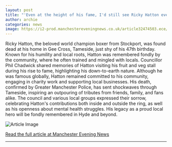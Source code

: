 ```yaml
---
layout: post
title: "'Even at the height of his fame, I'd still see Ricky Hatton every week'"
author: archie
categories: news
image: https://i2-prod.manchestereveningnews.co.uk/article32474503.ece/ALTERNATES/s1200/0_Ricky-Burns-vs-Kiryl-Relikh.jpg
---
```

Ricky Hatton, the beloved world champion boxer from Stockport, was found dead at his home in Gee Cross, Tameside, just shy of his 47th birthday. Known for his humility and local roots, Hatton was remembered fondly by the community, where he often trained and mingled with locals. Councillor Phil Chadwick shared memories of Hatton visiting his fruit and veg stall during his rise to fame, highlighting his down-to-earth nature. Although he was famous globally, Hatton remained committed to his community, engaging in charity work and supporting local businesses. His death, confirmed by Greater Manchester Police, has sent shockwaves through Tameside, inspiring an outpouring of tributes from friends, family, and fans alike. The council and various local groups expressed their sorrow, celebrating Hatton's contributions both inside and outside the ring, as well as his openness about mental health struggles. His legacy as a proud local hero will be fondly remembered in Hyde and beyond.

![Article Image](https://i2-prod.manchestereveningnews.co.uk/article32474503.ece/ALTERNATES/s1200/0_Ricky-Burns-vs-Kiryl-Relikh.jpg)

[Read the full article at Manchester Evening News](https://www.manchestereveningnews.co.uk/news/greater-manchester-news/even-height-fame-id-still-32481468)

---
